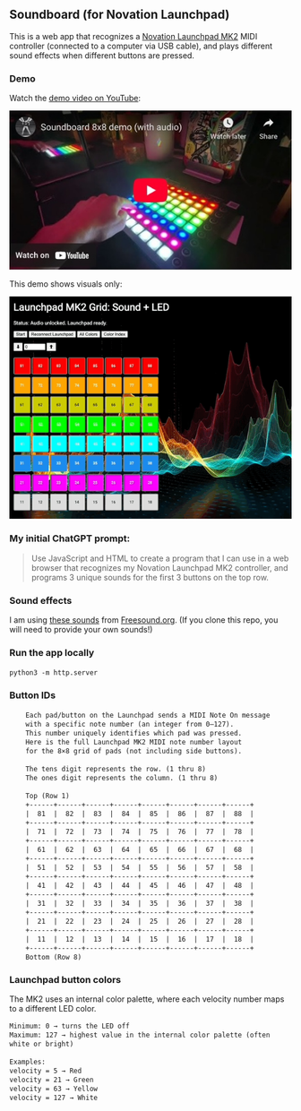 ## Soundboard (for Novation Launchpad)

This is a web app that recognizes a [Novation Launchpad MK2](https://downloads.novationmusic.com/novation/launchpad-mk2) MIDI controller (connected to a computer via USB cable), and plays different sound effects when different buttons are pressed.

### Demo

Watch the [demo video on YouTube](https://youtu.be/3VgG6COkYkM):

![](demo_soundboard8x8_video.jpg)

This demo shows visuals only:

![When the user clicks on buttons in the UI, the app plays sounds.](demo_soundboard8x8.gif)

### My initial ChatGPT prompt:

> Use JavaScript and HTML to create a program that I can use in a web browser that recognizes my Novation Launchpad MK2 controller, and programs 3 unique sounds for the first 3 buttons on the top row.

### Sound effects

I am using [these sounds](https://bit.ly/4kkKtHb) from [Freesound.org](https://freesound.org/). (If you clone this repo, you will need to provide your own sounds!)

### Run the app locally

`python3 -m http.server`

### Button IDs

```
    Each pad/button on the Launchpad sends a MIDI Note On message
    with a specific note number (an integer from 0–127).
    This number uniquely identifies which pad was pressed.
    Here is the full Launchpad MK2 MIDI note number layout
    for the 8×8 grid of pads (not including side buttons).

    The tens digit represents the row. (1 thru 8)
    The ones digit represents the column. (1 thru 8)

    Top (Row 1)
    +------+------+------+------+------+------+------+------+
    |  81  |  82  |  83  |  84  |  85  |  86  |  87  |  88  |
    +------+------+------+------+------+------+------+------+
    |  71  |  72  |  73  |  74  |  75  |  76  |  77  |  78  |
    +------+------+------+------+------+------+------+------+
    |  61  |  62  |  63  |  64  |  65  |  66  |  67  |  68  |
    +------+------+------+------+------+------+------+------+
    |  51  |  52  |  53  |  54  |  55  |  56  |  57  |  58  |
    +------+------+------+------+------+------+------+------+
    |  41  |  42  |  43  |  44  |  45  |  46  |  47  |  48  |
    +------+------+------+------+------+------+------+------+
    |  31  |  32  |  33  |  34  |  35  |  36  |  37  |  38  |
    +------+------+------+------+------+------+------+------+
    |  21  |  22  |  23  |  24  |  25  |  26  |  27  |  28  |
    +------+------+------+------+------+------+------+------+
    |  11  |  12  |  13  |  14  |  15  |  16  |  17  |  18  |
    +------+------+------+------+------+------+------+------+
    Bottom (Row 8)
```

### Launchpad button colors

The MK2 uses an internal color palette, where each velocity number maps to a different LED color.

```
Minimum: 0 → turns the LED off
Maximum: 127 → highest value in the internal color palette (often white or bright)

Examples:
velocity = 5 → Red
velocity = 21 → Green
velocity = 63 → Yellow
velocity = 127 → White
```
